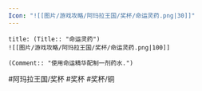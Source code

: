 ```yaml
---
Icon: "![[图片/游戏攻略/阿玛拉王国/奖杯/命运灵药.png|30]]"
---
```

```ad-common-bronze-trophy
title: (Title:: "命运灵药")
![[图片/游戏攻略/阿玛拉王国/奖杯/命运灵药.png|100]]

(Comment:: "使用命运精华配制一剂药水.")
```

#阿玛拉王国/奖杯 #奖杯 #奖杯/铜

